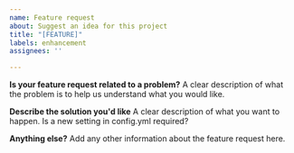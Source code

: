 ```yaml
---
name: Feature request
about: Suggest an idea for this project
title: "[FEATURE]"
labels: enhancement
assignees: ''

---
```


**Is your feature request related to a problem?**
A clear description of what the problem is to help us understand what you would like.

**Describe the solution you'd like**
A clear description of what you want to happen. Is a new setting in config.yml required?

**Anything else?**
Add any other information about the feature request here.

